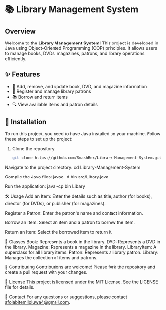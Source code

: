 # 📚 Library Management System

## Overview
Welcome to the **Library Management System**! This project is developed in Java using Object-Oriented Programming (OOP) principles. It allows users to manage books, DVDs, magazines, patrons, and library operations efficiently.

## ✨ Features
- 📖 Add, remove, and update book, DVD, and magazine information
- 👥 Register and manage library patrons
- 📚 Borrow and return items
- 🔍 View available items and patron details

## 🚀 Installation
To run this project, you need to have Java installed on your machine. Follow these steps to set up the project:

1. Clone the repository:
   ```bash
   git clone https://github.com/SmashRex/Library-Management-System.git


Navigate to the project directory:
cd Library-Management-System

Compile the Java files:
javac -d bin src/Libary.java

Run the application:
java -cp bin Libary

🛠️ Usage
Add an Item:
Enter the details such as title, author (for books), director (for DVDs), or publisher (for magazines).

Register a Patron: 
Enter the patron's name and contact information.

Borrow an Item:
Select an item and a patron to borrow the item.

Return an Item:
Select the borrowed item to return it.

📂 Classes
Book: Represents a book in the library.
DVD: Represents a DVD in the library.
Magazine: Represents a magazine in the library.
LibraryItem: A superclass for all library items.
Patron: Represents a library patron.
Library: Manages the collection of items and patrons.

🤝 Contributing
Contributions are welcome! Please fork the repository and create a pull request with your changes.

📜 License
This project is licensed under the MIT License. See the LICENSE file for details.

📧 Contact
For any questions or suggestions, please contact afolabitemiloluwa4@gmail.com.